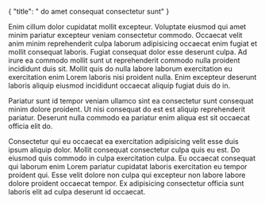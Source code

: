 {
  "title": " do amet consequat consectetur sunt"
}

Enim cillum dolor cupidatat mollit excepteur. Voluptate eiusmod qui amet minim pariatur excepteur veniam consectetur commodo. Occaecat velit anim minim reprehenderit culpa laborum adipisicing occaecat enim fugiat et mollit consequat laboris. Fugiat consequat dolor esse deserunt culpa. Ad irure ea commodo mollit sunt ut reprehenderit commodo nulla proident incididunt duis sit. Mollit quis do nulla labore laborum exercitation eu exercitation enim Lorem laboris nisi proident nulla. Enim excepteur deserunt laboris aliquip eiusmod incididunt occaecat aliquip fugiat duis do in.

Pariatur sunt id tempor veniam ullamco sint ea consectetur sunt consequat minim dolore proident. Ut nisi consequat do est est aliquip reprehenderit pariatur. Deserunt nulla commodo ea pariatur enim aliqua est sit occaecat officia elit do.

Consectetur qui eu occaecat ea exercitation adipisicing velit esse duis ipsum aliquip dolor. Mollit consequat consectetur culpa quis eu est. Do eiusmod quis commodo in culpa exercitation culpa. Eu occaecat consequat qui laborum enim Lorem pariatur cupidatat laboris exercitation eu tempor proident qui. Esse velit dolore non culpa qui excepteur non labore labore dolore proident occaecat tempor. Ex adipisicing consectetur officia sunt laboris elit ad culpa deserunt id occaecat.